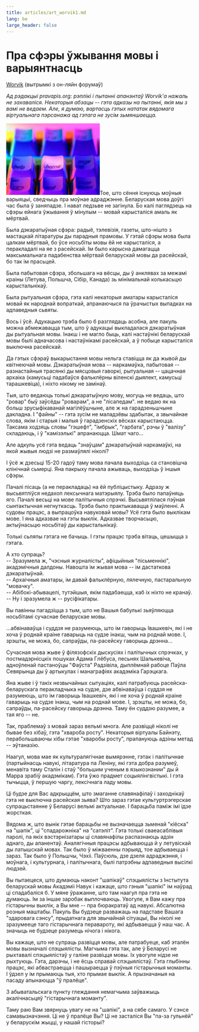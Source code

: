 ```yaml
---
title: articles/art_worvik1.md 
lang: be
large_header: false
---
```



<h1 id="пра-сфэры-ўжывання-мовы-і-варыянтнасць">Пра сфэры ўжывання мовы і варыянтнасць</h1>

<a href="mailto:worvik@tut.by?subject=pravapis.org">Worvik</a> (вытрымкі з он-ляйн форумаў)


 *Ад рэдакцыі pravapis.org: рэплікі і пытанні апанэнтаў Worvik'а нажаль не захаваліся. Некаторыя абзацы -- гэта адказы на пытанні, якія мы з вамі не  ведаем. Але, я думаю, вартасць гэтых нататак вядомага віртуальнага пэрсанажа ад гэтага не зусім зьмяншаецца.* 


<img src="bynet_home.jpg" width="252" height="192" alt="Bynet online forums about Belarusian language" />Тое, што сёння існуюць моўныя варыяцыі, сведчыць пра моўнае адраджэнне. Беларуская мова доўгі час была ў заняпадзе. І нават ледзьве не загінула. Бо калі паглядзець на сфэры ейнага ўжывання ў мінулым -- мовай карысталіся амаль як мёртвай.


Была дэкаратыўная сфэра: радыё, тэлевізія, газеты, што-нішто з мастацкай літаратуры ды парадныя прамовы. У гэтай сфэры мова была цалкам мёртвай, бо ўсе носьбіты мовы ёй не карысталіся, а перакладалі на яе з расейскай. Ім было карысна дамагацца максымальнага падабенства мёртвай беларускай мовы да расейскай, бо так ім прасьцей.


Была пабытовая сфэра, збольшага на вёсцы, ды ў анклявах за межамі краіны (Летува, Польшча, Сібір, Канада) зь мінімальнай колькасьцю карыстальнікаў.


Была рытуальная сфэра, гэта калі некаторыя аматары карысталіся мовай як народнай вопраткай, апранаючыся па ўрачыстых выпадках на адпаведныя сьвяты.


Вось і ўсё. Адукацыю трэба было б разглядаць асобна, але пакуль можна абмежавацца тым, што ў адукацыі выкладалася дэкаратыўная ды рытуальная мовы. Інакш і не магло быць, калі настаўнікі беларускай мовы былі адначасова і настаўнікамі расейскай, а ў побыце карысталіся выключна расейскай.


Да гэтых сфэраў выкарыстання мовы нельга ставіцца як да жывой ды квітнеючай мовы. Дэкаратыўная мова -- наркамаўка, пабытовая -- разнастайныя трасянкі ды мясцовыя гаворкі, рытуальная -- цацачная архаіка (камусьці падабаўся фальклёрны віленскі дыялект, камусьці тарашкевіца), і ніхто нікому не замінаў.


Тыя, што ведаюць толькі дэкаратыўную мову, могуць не  ведаць, што "ровар" быў заўсёды "роварам", а не "лісапедам". не  ведаю як на больш зрусыфікаванай магілёўшчыне, але ж на гарадзеньшчыне дакладна. І "файны" -- гэта зусім не маладзёвы здабытак, а звычайнае слова, якім і старыя і малыя ў гарадзенскіх вёсках карыстаюцца. Таксама ходзяць словы "гэшефт", "імбрык", "гарбата", рэчы ў "валізу" складаюць, і ў "камізэлькі" апранаюцца. Шмат чаго...


Але адкуль усё гэта ведаць "знаўцам" дэкаратыўнай наркамаўкі, на якой жывыя людзі не размаўлялі ніколі?


І ўсё ж дзесьці 15-20 гадоў таму мова пачала выходзіць са становішча клінічнай сьмерці. Яна пакрыху пачала ажываць, выходзіць ў іншыя сфэры.


Пачалі пісаць (а не перакладаць) на ёй публіцыстыку. Адразу ж высьвятліўся недахоп лексычнага матэрыялу. Трэба было папаўняць яго. Пачалі весьці на мове палітычныя спрэчкі. Высьвятлілася пэўная сынтактычная негнуткасць. Трэба было практыкавацца ў маўленні. А судовы працэс, а выпрацоўка навуковай мовы? Усё гэта было выклікам мове. І яна адказвае на гэты выклік. Адказвае творчасьцю, актыўнасьцю носьбітаў ды карыстальнікаў.


Толькі сьляпы гэтага не бачыць. І гэты працэс трэба вітаць, цешыцца з гэтага.


А хто супраць?<br />
-- Зразумела ж, "чэсныя журналісты", афіцыйныя "пісьменнікі", акадэмічныя далдоны. Навошта ім жывая мова -- ім дастаткова дэкаратыўнай.<br />
-- Архаічныя аматары, ім давай фальклёрную, лялечную, пастаральную "мовачку".<br />
-- Абібокі-абывацелі, тутэйшыя, якім падабаецца, каб іх ніхто не кранаў.<br />
-- Ну і зразумела ж -- русіфікатары.<br />



Вы павінны пагадзіцца з тым, што не Вашыя бабулькі зьяўляюцца носьбітамі сучаснае беларускае мовы.


...абвінаваўца і суддзя не разумеюць, што ім гаворыць Івашкевіч, які і не  хоча ў роднай краіне гаварыць на судзе інакш, чым на роднай мове. І, зрэшты, не  можа, бо, сапраўды, па-расейску гаворыць дрэнна...


Сучасная мова жыве ў філязофскіх дыскусіях і палітычных спрэчках, у постмадэрнісцкіх пошуках Адама Глёбуса, песьнях Шалькевіча, адноўленай пастаноўцы "Фаўста" Радзівіла, дыплёмнай рабоце Паўла Севярынца ды ў артыкулах і манаграфіях акадэміка Гарэцкага.


Яна жыве і ў такіх незвычайных сытуаціях, калі патрабуюць расейска-беларускага перакладчыка на судзе, дзе абвінаваўца і суддзя не разумеюць, што ім гаворыць Івашкевіч, які і не  хоча ў роднай краіне гаварыць на судзе інакш, чым на роднай мове. І, зрэшты, не  можа, бо, сапраўды, па-расейску гаворыць дрэнна. Таму ён суддзю разумее, а тая яго -- не.


Так, праблемаў з мовай зараз вельмі многа. Але развіццё ніколі не бывае без хібаў, гэта "хвароба росту". Некаторыя віртуалы Байнэту, перабольшваючы хібы гэтае "хваробы росту", прапануюць адзіны метад -- эўтаназію.


Наагул, мова мае як культуралягічнае вымярэнне, гэтак і палітычнае (партыйнасць навукі, літаратура па Леніну, які гэта добра разумеў, менавіта таму Сталін і стаў "большим ученым в языкознании" ды й Марра зрабіў акадэмікам). Гэта ўжо прадмет соцыялінгвістыкі. І гэта тычыцца, ў першую чаргу, лексічнага ладу мовы.


Ці будзе для Вас адкрыццём, што змаганне славянафілаў і заходнікаў гэта не выключна расейская зьява? Што зараз гэтае культуртрэгерскае супрацьстаянне ў Беларусі вельмі актуальнае. І барацьба паміж імі ідзе жорсткая.


Вядома ж, што вынік гэтае барацьбы не вызначаецца зьменай "кіёска" на "шапік", ці "спадарожніка" на "сатэліт". Гэта толькі сваеасаблівыя паролі, па якіх вэстэрнізатары ці славянафілы распазнаюць адзін аднаго, ды апанентаў. Аналягічныя працэсы адбываюцца й у летувіскай ды латышскай мовах. Так было ў міжваенны пэрыяд, тое адбываецца і зараз. Так было ў Польшчы, Чэхіі. Паўсюль, дзе дзеля адраджэння, і моўнага, і культурнага, і палітычнага, былі патрэбны адпаведныя высілкі людзей.


Вы пытаецеся, што думаюць наконт "шапiкаў" спэцыялiсты з Iнстытута беларускай мовы Акадэмii Навук і кажаце, што гэныя "шапiкi" iм наўрад цi спадабалicя б. У мяне ўражанне, што там наагул пра гэта не  думаюць. Ім за іншае заробак выплочваюць. Увогуле, я Вам кажу пра гістарычны выклік, а Вы мне -- пра бюракратаў ад навукі. Абсалютна розныя маштабы. Пакуль Вы будзеце разважаць на падставе Вашага "здаровага сэнсу", прыдатнага для звычайнай сітуацыі, Вы ніколі не зразумееце таго гістарычнага перавароту, які адбываецца ў наш час. А значыць не  будзеце разумець нічога і нікога.


Вы кажаце, што не  супраць развiцця мовы, але патрабуеце, каб эталён мовы вызначалі спэцыялісты. Магчыма гэта так, але ў Беларусі не рыхтавалі спэцыялістаў у галіне развіцця мовы. Іх увогуле нідзе не рыхтуюць. Гэта, дарэчы, і не  ёсць справай спэцыялістаў. Гэта глыбінны працэс, які абвастраецца і пашыраецца ў пэўныя гістарычныя моманты. І ўдзел у ім прымаюць тыя, хто прымае выклік. А прызначаныя на пасаду апынаюцца "ў пралёце".


З абыватальскага пункту глеждання немагчыма заўважыць акалічнасьцяў "гістарычнага моманту".


Таму раю Вам звярнуць увагу не на "шапікі", а на сябе самаго. У сэнсе самавызначэння. Ці не ў пралёце Вы? Ці не засталіся Вы "па-за гульнёй" у беларускім жыцці, у нашай гісторыі?
